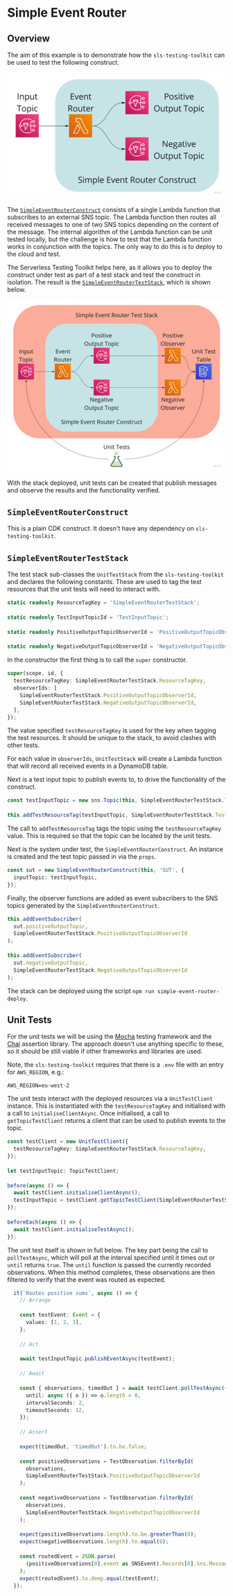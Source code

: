 # Simple Event Router

## Overview

The aim of this example is to demonstrate how the `sls-testing-toolkit` can be used to test the following construct.

![Diagram showing the Simple Event Router construct](https://raw.githubusercontent.com/andybalham/sls-testing-toolkit/main/examples/simple-event-router/images/SimpleEventRouter.jpg)

The [`SimpleEventRouterConstruct`](https://github.com/andybalham/sls-testing-toolkit/blob/main/examples/simple-event-router/SimpleEventRouterConstruct.ts) consists of a single Lambda function that subscribes to an external SNS topic. The Lambda function then routes all received messages to one of two SNS topics depending on the content of the message. The internal algorithm of the Lambda function can be unit tested locally, but the challenge is how to test that the Lambda function works in conjunction with the topics. The only way to do this is to deploy to the cloud and test.

The Serverless Testing Toolkit helps here, as it allows you to deploy the construct under test as part of a test stack and test the construct in isolation. The result is the [`SimpleEventRouterTestStack`](https://github.com/andybalham/sls-testing-toolkit/blob/main/examples/simple-event-router/SimpleEventRouterTestStack.ts), which is shown below.

![Diagram showing the Simple Event Router test stack](https://raw.githubusercontent.com/andybalham/sls-testing-toolkit/main/examples/simple-event-router/images/SimpleEventRouterTestStack.jpg)

With the stack deployed, unit tests can be created that publish messages and observe the results and the functionality verified.

## `SimpleEventRouterConstruct`

This is a plain CDK construct. It doesn't have any dependency on `sls-testing-toolkit`.

## `SimpleEventRouterTestStack`

The test stack sub-classes the `UnitTestStack` from the `sls-testing-toolkit` and declares the following constants. These are used to tag the test resources that the unit tests will need to interact with.

```TypeScript
static readonly ResourceTagKey = 'SimpleEventRouterTestStack';

static readonly TestInputTopicId = 'TestInputTopic';

static readonly PositiveOutputTopicObserverId = 'PositiveOutputTopicObserverFunction';

static readonly NegativeOutputTopicObserverId = 'NegativeOutputTopicObserverFunction';
```

In the constructor the first thing is to call the `super` constructor.

```TypeScript
super(scope, id, {
  testResourceTagKey: SimpleEventRouterTestStack.ResourceTagKey,
  observerIds: [
    SimpleEventRouterTestStack.PositiveOutputTopicObserverId,
    SimpleEventRouterTestStack.NegativeOutputTopicObserverId,
  ],
});
```

The value specified `testResourceTagKey` is used for the key when tagging the test resources. It should be unique to the stack, to avoid clashes with other tests.

For each value in `observerIds`, `UnitTestStack` will create a Lambda function that will record all received events in a DynamoDB table.

Next is a test input topic to publish events to, to drive the functionality of the construct.

```TypeScript
const testInputTopic = new sns.Topic(this, SimpleEventRouterTestStack.TestInputTopicId);

this.addTestResourceTag(testInputTopic, SimpleEventRouterTestStack.TestInputTopicId);
```

The call to `addTestResourceTag` tags the topic using the `testResourceTagKey` value. This is required so that the topic can be located by the unit tests.

Next is the system under test, the `SimpleEventRouterConstruct`. An instance is created and the test topic passed in via the `props`.

```TypeScript
const sut = new SimpleEventRouterConstruct(this, 'SUT', {
  inputTopic: testInputTopic,
});
```

Finally, the observer functions are added as event subscribers to the SNS topics generated by the `SimpleEventRouterConstruct`.

```TypeScript
this.addEventSubscriber(
  sut.positiveOutputTopic,
  SimpleEventRouterTestStack.PositiveOutputTopicObserverId
);

this.addEventSubscriber(
  sut.negativeOutputTopic,
  SimpleEventRouterTestStack.NegativeOutputTopicObserverId
);
```

The stack can be deployed using the script `npm run simple-event-router-deploy`.

## Unit Tests

For the unit tests we will be using the [Mocha](https://mochajs.org/) testing framework and the [Chai](https://www.chaijs.com/guide) assertion library. The approach doesn't use anything specific to these, so it should be still viable if other frameworks and libraries are used.

Note, the `sls-testing-toolkit` requires that there is a `.env` file with an entry for `AWS_REGION`, e.g.:

```
AWS_REGION=eu-west-2
```

The unit tests interact with the deployed resources via a `UnitTestClient` instance. This is instantiated with the `testResourceTagKey` and initialised with a call to `initialiseClientAsync`. Once initialised, a call to `getTopicTestClient` returns a client that can be used to publish events to the topic.

```TypeScript
const testClient = new UnitTestClient({
  testResourceTagKey: SimpleEventRouterTestStack.ResourceTagKey,
});

let testInputTopic: TopicTestClient;

before(async () => {
  await testClient.initialiseClientAsync();
  testInputTopic = testClient.getTopicTestClient(SimpleEventRouterTestStack.TestInputTopicId);
});

beforeEach(async () => {
  await testClient.initialiseTestAsync();
});
```

The unit test itself is shown in full below. The key part being the call to `pollTestAsync`, which will poll at the interval specified until it times out or `until` returns `true`. The `until` function is passed the currently recorded observations. When this method completes, these observations are then filtered to verify that the event was routed as expected.

```TypeScript
  it(`Routes positive sums`, async () => {
    // Arrange

    const testEvent: Event = {
      values: [1, 2, 3],
    };

    // Act

    await testInputTopic.publishEventAsync(testEvent);

    // Await

    const { observations, timedOut } = await testClient.pollTestAsync({
      until: async ({ o }) => o.length > 0,
      intervalSeconds: 2,
      timeoutSeconds: 12,
    });

    // Assert

    expect(timedOut, 'timedOut').to.be.false;

    const positiveObservations = TestObservation.filterById(
      observations,
      SimpleEventRouterTestStack.PositiveOutputTopicObserverId
    );

    const negativeObservations = TestObservation.filterById(
      observations,
      SimpleEventRouterTestStack.NegativeOutputTopicObserverId
    );

    expect(positiveObservations.length).to.be.greaterThan(0);
    expect(negativeObservations.length).to.equal(0);

    const routedEvent = JSON.parse(
      (positiveObservations[0].event as SNSEvent).Records[0].Sns.Message
    );
    expect(routedEvent).to.deep.equal(testEvent);
  });
```
